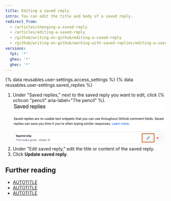 ```yaml
---
title: Editing a saved reply
intro: You can edit the title and body of a saved reply.
redirect_from:
  - /articles/changing-a-saved-reply
  - /articles/editing-a-saved-reply
  - /github/writing-on-github/editing-a-saved-reply
  - /github/writing-on-github/working-with-saved-replies/editing-a-saved-reply
versions:
  fpt: '*'
  ghes: '*'
  ghec: '*'
---
```

{% data reusables.user-settings.access_settings %}
{% data reusables.user-settings.saved_replies %}
1. Under "Saved replies," next to the saved reply you want to edit, click {% octicon "pencil" aria-label="The pencil" %}.  
![Screenshot of {% data variables.product.prodname_dotcom %} settings for "Saved replies." To the right of the saved reply "Ship squirrel," an edit button with a pencil icon is outlined in dark orange.](/assets/images/help/writing/saved-replies-edit-existing.png)
1. Under "Edit saved reply," edit the title or content of the saved reply.
1. Click **Update saved reply**.

## Further reading

* [AUTOTITLE](/get-started/writing-on-github/working-with-saved-replies/creating-a-saved-reply)
* [AUTOTITLE](/get-started/writing-on-github/working-with-saved-replies/deleting-a-saved-reply)
* [AUTOTITLE](/get-started/writing-on-github/working-with-saved-replies/using-saved-replies)
